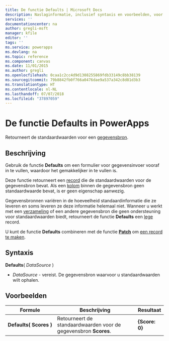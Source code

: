 ```yaml
---
title: De functie Defaults | Microsoft Docs
description: Naslaginformatie, inclusief syntaxis en voorbeelden, voor de functie Defaults in PowerApps
services: ''
documentationcenter: na
author: gregli-msft
manager: kfile
editor: ''
tags: ''
ms.service: powerapps
ms.devlang: na
ms.topic: reference
ms.component: canvas
ms.date: 11/01/2015
ms.author: gregli
ms.openlocfilehash: 0caa1c2cc4d9d1308255869fdb33149c8bb38139
ms.sourcegitcommit: 79b8842fb0f766a0476dae9a537a342c8d81d3b3
ms.translationtype: HT
ms.contentlocale: nl-NL
ms.lasthandoff: 07/07/2018
ms.locfileid: "37897059"
---
```

# <a name="defaults-function-in-powerapps"></a>De functie Defaults in PowerApps
Retourneert de standaardwaarden voor een [gegevensbron](../working-with-data-sources.md).  

## <a name="description"></a>Beschrijving
Gebruik de functie **Defaults** om een formulier voor gegevensinvoer vooraf in te vullen, waardoor het gemakkelijker in te vullen is.

Deze functie retourneert een [record](../working-with-tables.md#records) die de standaardwaarden voor de gegevensbron bevat.  Als een [kolom](../working-with-tables.md#columns) binnen de gegevensbron geen standaardwaarde bevat, is er geen eigenschap aanwezig.

Gegevensbronnen variëren in de hoeveelheid standaardinformatie die ze leveren en soms leveren ze deze informatie helemaal niet.  Wanneer u werkt met een [verzameling](../working-with-data-sources.md#collections) of een andere gegevensbron die geen ondersteuning voor standaardwaarden biedt, retourneert de functie **Defaults** een [lege](function-isblank-isempty.md) record.

U kunt de functie **Defaults** combineren met de functie **[Patch](function-patch.md)** om [een record te maken](../working-with-data-sources.md).

## <a name="syntax"></a>Syntaxis
**Defaults**( *DataSource* )

* *DataSource* - vereist. De gegevensbron waarvoor u standaardwaarden wilt ophalen.

## <a name="examples"></a>Voorbeelden

| Formule | Beschrijving | Resultaat |
| --- | --- | --- |
| **Defaults(&nbsp;Scores&nbsp;)** |Retourneert de standaardwaarden voor de gegevensbron **Scores**. |**{Score: 0}** |

